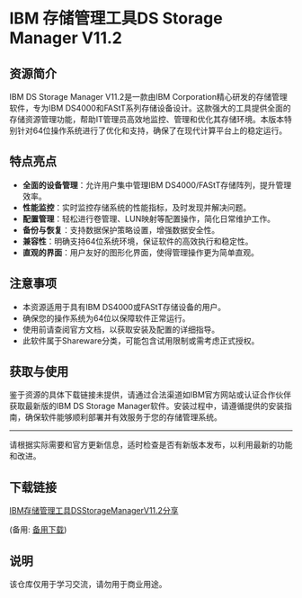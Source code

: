 # IBM 存储管理工具DS Storage Manager V11.2

## 资源简介

IBM DS Storage Manager V11.2是一款由IBM Corporation精心研发的存储管理软件，专为IBM DS4000和FAStT系列存储设备设计。这款强大的工具提供全面的存储资源管理功能，帮助IT管理员高效地监控、管理和优化其存储环境。本版本特别针对64位操作系统进行了优化和支持，确保了在现代计算平台上的稳定运行。

## 特点亮点

- **全面的设备管理**：允许用户集中管理IBM DS4000/FAStT存储阵列，提升管理效率。
- **性能监控**：实时监控存储系统的性能指标，及时发现并解决问题。
- **配置管理**：轻松进行卷管理、LUN映射等配置操作，简化日常维护工作。
- **备份与恢复**：支持数据保护策略设置，增强数据安全性。
- **兼容性**：明确支持64位系统环境，保证软件的高效执行和稳定性。
- **直观的界面**：用户友好的图形化界面，使得管理操作更为简单直观。

## 注意事项

- 本资源适用于具有IBM DS4000或FAStT存储设备的用户。
- 确保您的操作系统为64位以保障软件正常运行。
- 使用前请查阅官方文档，以获取安装及配置的详细指导。
- 此软件属于Shareware分类，可能包含试用限制或需考虑正式授权。

## 获取与使用

鉴于资源的具体下载链接未提供，请通过合法渠道如IBM官方网站或认证合作伙伴获取最新版的IBM DS Storage Manager软件。安装过程中，请遵循提供的安装指南，确保软件能够顺利部署并有效服务于您的存储管理系统。

---

请根据实际需要和官方更新信息，适时检查是否有新版本发布，以利用最新的功能和改进。

## 下载链接
[IBM存储管理工具DSStorageManagerV11.2分享](https://pan.quark.cn/s/90b3dad06229) 

(备用: [备用下载](https://pan.baidu.com/s/1ZqMeVryzZk5HO9as_Veo4Q?pwd=1234))

## 说明

该仓库仅用于学习交流，请勿用于商业用途。
